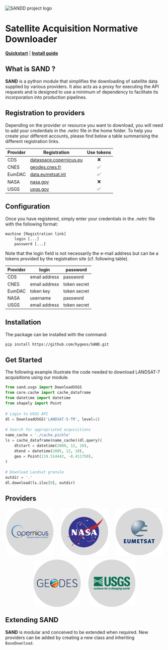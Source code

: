 <!-- PROJECT LOGO -->
<br />
<picture>
<source media="(prefers-color-scheme: dark)" srcset="img/SAND_dark_theme.svg" width="300">
<source media="(prefers-color-scheme: light)" srcset="img/SAND_light_theme.svg" width="300">
<img alt="SANDD project logo">
</picture>

# Satellite Acquisition Normative Downloader

[**Quickstart**](#get-started)
| [**Install guide**](#installation)

<!-- ABOUT THE PROJECT -->
## What is SAND ?

**SAND** is a python module that simplifies the downloading of satellite data supplied by various providers. 
It also acts as a proxy for executing the API requests and is designed to use a minimum of dependency to facilitate its incorporation into production pipelines. 

## Registration to providers

Depending on the provider or resource you want to download, you will need to add your credentials in the *.netrc* file in the home folder. To help you create your different accounts, please find below a table summarising the different registration links.


| Provider | Registration | Use tokens |
| --- | --- | --- |
| CDS | [dataspace.copernicus.eu](https://dataspace.copernicus.eu/) | <center>❌</center> |
| CNES | [geodes.cnes.fr](https://geodes-portal.cnes.fr/) | <center>✅</center> |
| EumDAC | [data.eumetsat.int](https://data.eumetsat.int) | <center>✅</center> |
| NASA | [nasa.gov](https://cmr.earthdata.nasa.gov/search) | <center>❌</center> |
| USGS | [usgs.gov](https://ers.cr.usgs.gov/) | <center>✅</center> |


## Configuration 

Once you have registered, simply enter your credentials in the *.netrc* file with the following format:

```text
machine [Registration link]
    login [...]
    password [...]
```

Note that the login field is not necessarily the e-mail address but can be a tokens provided by the registration site (cf. following table).

| Provider | login | password  |
| --- | --- | --- |
| CDS | email address | password |
| CNES | email address | token secret |
| EumDAC | token key | token secret |
| NASA | username | password |
| USGS | email address | token secret |
 


## Installation

The package can be installed with the command:
```sh
pip install https://github.com/hygeos/SAND.git
```

## Get Started

The following example illustrate the code needed to download LANDSAT-7 acquisitions using our module.

```python
from sand.usgs import DownloadUSGS
from core.cache import cache_dataframe
from datetime import datetime
from shapely import Point

# Login to USGS API
dl = DownloadUSGS('LANDSAT-5-TM', level=1)

# Search for appropriated acquisitions
name_cache = './cache.pickle'
ls = cache_dataframe(name_cache)(dl.query)(
    dtstart = datetime(2000, 12, 10),
    dtend = datetime(2005, 12, 10),
    geo = Point(119.514442, -8.411750),
)

# Download Landsat granule
outdir = '.'
dl.download(ls.iloc[0], outdir)
```

## Providers

<center>
<p float="left">
  <img src="img/logo/copernicus_logo.svg" height="150" align="center" style="margin-right: 20px;"/>
  <img src="img/logo/nasa_logo.svg" height="150" align="center" style="margin-right: 20px;"/>
  <img src="img/logo/eumetsat_logo.svg" height="150" align="center" />
</p>
<p float="left">
  <img src="img/logo/geodes_logo.svg" height="150" align="center" style="margin-right: 20px;"/>
  <img src="img/logo/usgs_logo.svg" height="150" align="center" />
</p>
</center>

## Extending SAND

**SAND** is modular and conceived to be extended when required. 
New providers can be added by creating a new class and inheriting `BaseDownload`.